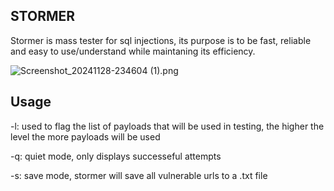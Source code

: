    STORMER       
-

Stormer is mass tester for sql injections, its purpose is to be fast, reliable and easy to use/understand while maintaning its efficiency.



![Screenshot_20241128-234604 (1).png](https://github.com/user-attachments/assets/7c665355-3e9c-48ac-a3bd-50ded724af13)




Usage
-

-l: used to flag the list of payloads that will be used in testing, the higher the level the more payloads will be used



-q: quiet mode, only displays successeful attempts



-s: save mode, stormer will save all vulnerable urls to a .txt file




